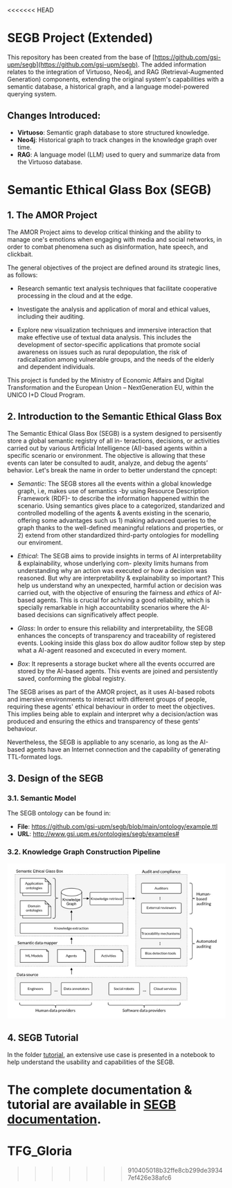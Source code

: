 <<<<<<< HEAD
# SEGB Project (Extended)

This repository has been created from the base of [https://github.com/gsi-upm/segb](https://github.com/gsi-upm/segb). The added information relates to the integration of Virtuoso, Neo4j, and RAG (Retrieval-Augmented Generation) components, extending the original system's capabilities with a semantic database, a historical graph, and a language model-powered querying system.

## Changes Introduced:
- **Virtuoso**: Semantic graph database to store structured knowledge.
- **Neo4j**: Historical graph to track changes in the knowledge graph over time.
- **RAG**: A language model (LLM) used to query and summarize data from the Virtuoso database.




# Semantic Ethical Glass Box (SEGB)

## 1. The AMOR Project

The AMOR Project aims to develop critical thinking and the ability to manage one's emotions when engaging with media and social networks, in order to combat phenomena such as disinformation, hate speech, and clickbait.

The general objectives of the project are defined around its strategic lines, as follows:

- Research semantic text analysis techniques that facilitate cooperative processing in the cloud and at the edge.

- Investigate the analysis and application of moral and ethical values, including their auditing.

- Explore new visualization techniques and immersive interaction that make effective use of textual data analysis. This includes the development of sector-specific applications that promote social awareness on issues such as rural depopulation, the risk of radicalization among vulnerable groups, and the needs of the elderly and dependent individuals.

This project is funded by the Ministry of Economic Affairs and Digital Transformation and the European Union – NextGeneration EU, within the UNICO I+D Cloud Program.

## 2. Introduction to the Semantic Ethical Glass Box

The Semantic Ethical Glass Box (SEGB) is a system designed to persisently store a global semantic registry of all in-
teractions, decisions, or activities carried out by various Artificial Intelligence (AI)-based agents within a specific
scenario or environment. The objective is allowing that these events can later be consulted to audit, analyze, and debug the
agents’ behavior. Let's break the name in order to better understand the cpncept:

- *Semantic*: The SEGB stores all the events within a global knowledge graph, i.e, makes use of semantics -by using Resource Description Framework (RDF)- to describe the information happened within the scenario. Using semantics gives place to a categorized, standarized and controlled modelling of the agents & avents existing in the scenario, offering some advantages such us 1) making advanced queries to the graph thanks to the well-defined meaningful
relations and properties, or 2) extend from other standardized third-party ontologies for modelling our enviroment.

- *Ethical*: The SEGB aims to provide insights in terms of AI interpretability & explainability, whose underlying com-
plexity limits humans from understanding why an action was executed or how a
decision was reasoned. But why are interpretability & explainability so important? This help us understand why an unexpected, harmful action or decision was carried out, with the objective of ensuring the fairness and *ethics* of AI-based agents. This is crucial for achiving a good reliability, which is specially remarkable in high accountability scenarios where the AI-based decisions can significatively affect people.

- *Glass*: In order to ensure this reliability and interpretability, the SEGB enhances the concepts of transparency
and traceability of registered events. Looking inside this glass box do allow auditor follow step by step what a AI-agent reasoned and excecuted in every moment.

- *Box*: It represents a storage bucket where all the events occurred are stored by the AI-based agents. This events are joined and persistently saved, conforming the global registry.

The SEGB arises as part of the AMOR project, as it uses AI-based robots and imersive environments to interact with different groups of people, requiring these agents' ethical behaviour in order to meet the objectives. This implies being able to explain and interpret why a decision/action was produced and ensuring the ethics and transparency of these gents' behaviour.

Nevertheless, the SEGB is appliable to any scenario, as long as the AI-based agents have an Internet connection and the capability of generating TTL-formated logs.

## 3. Design of the SEGB

### 3.1. Semantic Model

The SEGB ontology can be found in:

- **File**: <https://github.com/gsi-upm/segb/blob/main/ontology/example.ttl>
- **URL**: <http://www.gsi.upm.es/ontologies/segb/examples#>

### 3.2. Knowledge Graph Construction Pipeline

![SEGB pipeline](docs/_static/segb_pipeline.jpg)

## 4. SEGB Tutorial

In the folder [tutorial](./tutorial), an extensive use case is presented in a notebook to help understand the usability and capabilities of the SEGB.

The complete documentation & tutorial are available in [SEGB documentation](https://segb.readthedocs.io/en/latest/index.html).
=======
# TFG_Gloria
>>>>>>> 910405018b32ffe8cb299de39347ef426e38afc6
